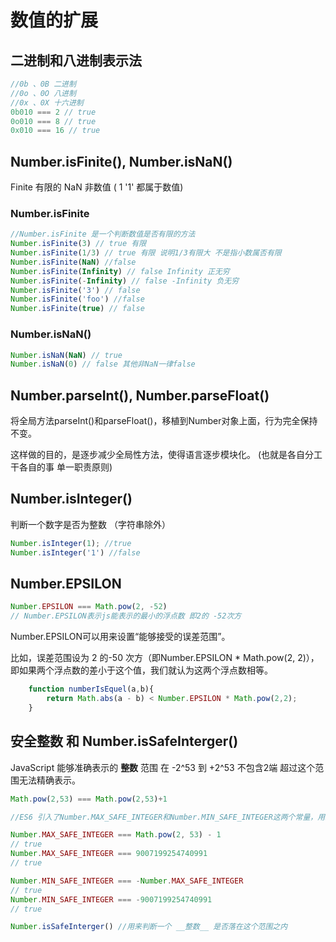 # 数值的扩展

## 二进制和八进制表示法
```js
//0b 、0B 二进制
//0o 、0O 八进制
//0x 、0X 十六进制
0b010 === 2 // true
0o010 === 8 // true
0x010 === 16 // true
```

## Number.isFinite(), Number.isNaN()

Finite 有限的
NaN 非数值  ( 1 '1' 都属于数值)
### Number.isFinite
```js
//Number.isFinite 是一个判断数值是否有限的方法
Number.isFinite(3) // true 有限
Number.isFinite(1/3) // true 有限 说明1/3有限大 不是指小数属否有限
Number.isFinite(NaN) //false 
Number.isFinite(Infinity) // false Infinity 正无穷
Number.isFinite(-Infinity) // false -Infinity 负无穷
Number.isFinite('3') // false
Number.isFinite('foo') //false
Number.isFinite(true) // false
```
### Number.isNaN()
```js
Number.isNaN(NaN) // true
Number.isNaN(0) // false 其他非NaN一律false 
```

## Number.parseInt(), Number.parseFloat()
将全局方法parseInt()和parseFloat()，移植到Number对象上面，行为完全保持不变。

这样做的目的，是逐步减少全局性方法，使得语言逐步模块化。 (也就是各自分工干各自的事 单一职责原则)

## Number.isInteger()
判断一个数字是否为整数 （字符串除外）
```js
Number.isInteger(1); //true
Number.isInteger('1') //false
```

## Number.EPSILON
```js
Number.EPSILON === Math.pow(2, -52) 
// Number.EPSILON表示js能表示的最小的浮点数 即2的 -52次方
```

Number.EPSILON可以用来设置“能够接受的误差范围”。

比如，误差范围设为 2 的-50 次方（即Number.EPSILON * Math.pow(2, 2)），即如果两个浮点数的差小于这个值，我们就认为这两个浮点数相等。

```js
    function numberIsEquel(a,b){
        return Math.abs(a - b) < Number.EPSILON * Math.pow(2,2);
    }
```

## 安全整数 和 Number.isSafeInterger()

JavaScript 能够准确表示的 __整数__ 范围 在 -2^53 到 +2^53 不包含2端 超过这个范围无法精确表示。

```js
Math.pow(2,53) === Math.pow(2,53)+1

//ES6 引入了Number.MAX_SAFE_INTEGER和Number.MIN_SAFE_INTEGER这两个常量，用来表示这个范围的上下限

Number.MAX_SAFE_INTEGER === Math.pow(2, 53) - 1
// true
Number.MAX_SAFE_INTEGER === 9007199254740991
// true

Number.MIN_SAFE_INTEGER === -Number.MAX_SAFE_INTEGER
// true
Number.MIN_SAFE_INTEGER === -9007199254740991
// true

Number.isSafeInterger() //用来判断一个 __整数__ 是否落在这个范围之内
```




